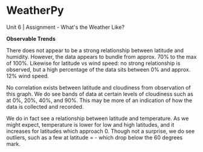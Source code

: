 # WeatherPy
Unit 6 | Assignment - What's the Weather Like?

**Observable Trends**

There does not appear to be a strong relationship between latitude and humidity. However, the data appears to bundle from approx. 70% to the max of 100%. Likewise for latitude vs wind speed: no strong relationship is observed, but a high percentage of the data sits between 0% and approx. 12% wind speed.

No correlation exists between latitude and cloudiness from observation of this graph. We do see bands of data at certain levels of cloudiness such as at 0%, 20%, 40%, and 90%. This may be more of an indication of how the data is collected and recorded.

We do in fact see a relationship between latitude and temperature. As we might expect, temperature is lower for low and high latitudes, and it increases for latitudes which approach 0. Though not a surprise, we do see outliers, such as a few at latitude = - which drop below the 60 degrees mark. 
